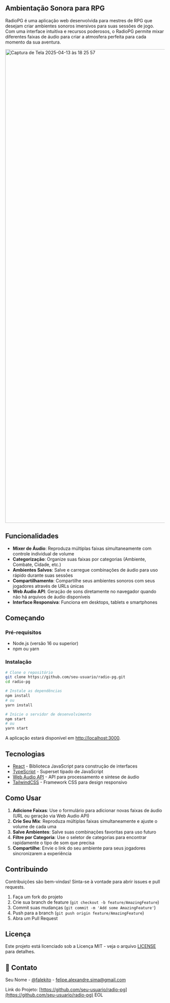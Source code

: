 ## Ambientação Sonora para RPG

RadioPG é uma aplicação web desenvolvida para mestres de RPG que desejam criar ambientes sonoros imersivos para suas sessões de jogo. Com uma interface intuitiva e recursos poderosos, o RadioPG permite mixar diferentes faixas de áudio para criar a atmosfera perfeita para cada momento da sua aventura.

<img width="1497" alt="Captura de Tela 2025-04-13 às 18 25 57" src="https://github.com/user-attachments/assets/4782316f-599f-44b2-9824-99b64ee8d152" />

## Funcionalidades

- **Mixer de Áudio**: Reproduza múltiplas faixas simultaneamente com controle individual de volume
- **Categorização**: Organize suas faixas por categorias (Ambiente, Combate, Cidade, etc.)
- **Ambientes Salvos**: Salve e carregue combinações de áudio para uso rápido durante suas sessões
- **Compartilhamento**: Compartilhe seus ambientes sonoros com seus jogadores através de URLs únicas
- **Web Audio API**: Geração de sons diretamente no navegador quando não há arquivos de áudio disponíveis
- **Interface Responsiva**: Funciona em desktops, tablets e smartphones

## Começando

### Pré-requisitos

- Node.js (versão 16 ou superior)
- npm ou yarn

### Instalação

```bash
# Clone o repositório
git clone https://github.com/seu-usuario/radio-pg.git
cd radio-pg

# Instale as dependências
npm install
# ou
yarn install

# Inicie o servidor de desenvolvimento
npm start
# ou
yarn start
```

A aplicação estará disponível em [http://localhost:3000](http://localhost:3000).

## Tecnologias

- [React](https://reactjs.org/) - Biblioteca JavaScript para construção de interfaces
- [TypeScript](https://www.typescriptlang.org/) - Superset tipado de JavaScript
- [Web Audio API](https://developer.mozilla.org/en-US/docs/Web/API/Web_Audio_API) - API para processamento e síntese de áudio
- [TailwindCSS](https://tailwindcss.com/) - Framework CSS para design responsivo

## Como Usar

1. **Adicione Faixas**: Use o formulário para adicionar novas faixas de áudio (URL ou geração via Web Audio API)
2. **Crie Seu Mix**: Reproduza múltiplas faixas simultaneamente e ajuste o volume de cada uma
3. **Salve Ambientes**: Salve suas combinações favoritas para uso futuro
4. **Filtre por Categoria**: Use o seletor de categorias para encontrar rapidamente o tipo de som que precisa
5. **Compartilhe**: Envie o link do seu ambiente para seus jogadores sincronizarem a experiência

## Contribuindo

Contribuições são bem-vindas! Sinta-se à vontade para abrir issues e pull requests.

1. Faça um fork do projeto
2. Crie sua branch de feature (`git checkout -b feature/AmazingFeature`)
3. Commit suas mudanças (`git commit -m 'Add some AmazingFeature'`)
4. Push para a branch (`git push origin feature/AmazingFeature`)
5. Abra um Pull Request

## Licença

Este projeto está licenciado sob a Licença MIT - veja o arquivo [LICENSE](LICENSE) para detalhes.

## 📧 Contato

Seu Nome - [@falekito](https://x.com/falekito) - felipe.alexandre.sima@gmail.com

Link do Projeto: [https://github.com/seu-usuario/radio-pg](https://github.com/seu-usuario/radio-pg)
EOL
